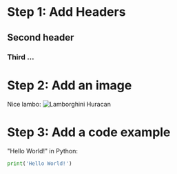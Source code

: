 # Step 1: Add Headers
## Second header
### Third ...

# Step 2: Add an image
Nice lambo:
![Lamborghini Huracan](https://www.novitecgroup.com/en/brands/lamborghini/huracan/huracan-evo-2/huracan-evo/lazyyamlimages/3681/UGFnZVNsaWRlclNpemVN&2x=1/)

# Step 3: Add a code example
"Hello World!" in Python:
```python
print('Hello World!') 
```

